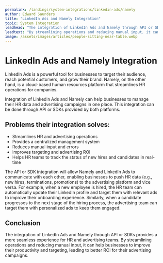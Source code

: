 ```yaml
---
permalink: /landings/system-integrations/linkedin-ads/namely
author: Edward Saunders
title: "LinkedIn Ads and Namely Integration"
topic: System Integration
leadhead: "The integration of LinkedIn Ads and Namely through API or SDKs provides a more seamless experience for HR and advertising teams"
leadtext: "By streamlining operations and reducing manual input, it can help businesses to improve their productivity and targeting, leading to better ROI for their advertising campaigns."
image: /assets/images/articles/people-sitting-near-table.webp
---
```

<div class="arttext">    <h1>LinkedIn Ads and Namely Integration</h1>
    <p>LinkedIn Ads is a powerful tool for businesses to target their audience, reach potential customers, and grow their brand. Namely, on the other hand, is a cloud-based human resources platform that streamlines HR operations for companies.</p>
    <p>Integration of LinkedIn Ads and Namely can help businesses to manage their HR data and advertising campaigns in one place. This integration can be done through API or SDKs provided by both platforms.</p>
    <h2>Problems their integration solves:</h2>
    <ul>
      <li>Streamlines HR and advertising operations</li>
      <li>Provides a centralized management system</li>
      <li>Reduces manual input and errors</li>
      <li>Improves targeting and advertising ROI</li>
      <li>Helps HR teams to track the status of new hires and candidates in real-time</li>
    </ul>
    <p>The API or SDK integration will allow Namely and LinkedIn Ads to communicate with each other, enabling businesses to push HR data (e.g., new hires, terminations, promotions) to the advertising platform and vice versa. For example, when a new employee is hired, the HR team can automatically update their LinkedIn profile and target them with relevant ads to improve their onboarding experience. Similarly, when a candidate progresses to the next stage of the hiring process, the advertising team can target them with personalized ads to keep them engaged.</p>
    <h2>Conclusion</h2>
    <p>The integration of LinkedIn Ads and Namely through API or SDKs provides a more seamless experience for HR and advertising teams. By streamlining operations and reducing manual input, it can help businesses to improve their productivity and targeting, leading to better ROI for their advertising campaigns. </p>
</div>
